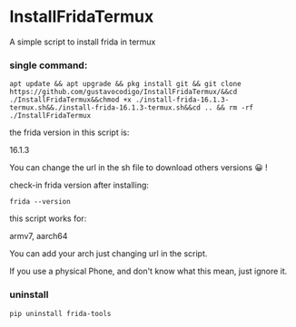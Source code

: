 # InstallFridaTermux
A simple script to install frida in termux

### single command:

```
apt update && apt upgrade && pkg install git && git clone https://github.com/gustavocodigo/InstallFridaTermux/&&cd ./InstallFridaTermux&&chmod +x ./install-frida-16.1.3-termux.sh&&./install-frida-16.1.3-termux.sh&&cd .. && rm -rf ./InstallFridaTermux
```


the frida version in this script is:

16.1.3

You can change the url in the sh file to download others versions 😀 !

check-in frida version after installing:
```
frida --version
```


this script works for:

armv7, aarch64

You can add your arch just changing url in the script.

If you use a physical Phone, and don't know what this mean, just ignore it.

### uninstall
```
pip uninstall frida-tools
```
